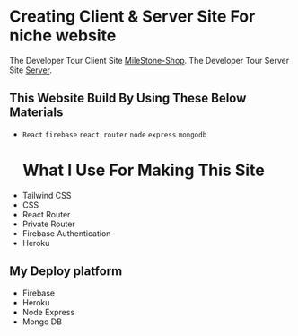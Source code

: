 # Creating Client & Server Site For niche website

The Developer Tour Client Site [MileStone-Shop](https://milestone-shop.web.app/).
The Developer Tour Server Site [Server](https://murmuring-stream-81479.herokuapp.com/).

## This Website Build By Using These Below Materials
<ul>
<li>

`React`
`firebase` 
`react router` 
`node`
`express`
`mongodb`
# What I Use For Making This Site
 <li>Tailwind CSS</li>
 <li>CSS</li>
 <li>React Router</li>
 <li>Private Router</li>
 <li>Firebase Authentication</li>
 <li>Heroku</li>
</li>
</ul>

## My Deploy platform
<ul>
<li>Firebase</li>
<li>Heroku</li>
<li>Node Express</li>
<li>Mongo DB</li>
</ul>